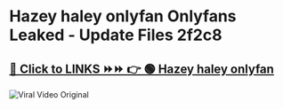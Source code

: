 
 # Hazey haley onlyfan Onlyfans Leaked - Update Files 2f2c8

## <h2><a href="https://clipsfans.com/Hazey_haley_onlyfan&ref=git">🔗 Click to LINKS ⏩⏩ 👉 🟢 Hazey haley onlyfan </a></h2>

<a href="https://clipsfans.com/Hazey_haley_onlyfan&ref=git" rel="nofollow" data-target="animated-image.originalLink"><img src="https://i.ibb.co.com/xMMVF88/686577567.gif" alt="Viral Video Original" style="max-width: 100%; display: inline-block;" data-target="animated-image.originalImage"></a>

